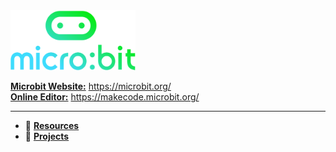 <img src="https://raw.githubusercontent.com/gdincu/MicroBit/master/Resources/microbit-logo-stacked.png" alt="drawing" width="200"/>

[ **Microbit Website:**](https://microbit.org/) https://microbit.org/
<br>
[ **Online Editor:**](https://makecode.microbit.org/) https://makecode.microbit.org/

<hr>

* :open_file_folder: [ **Resources** ](https://github.com/gdincu/MicroBit/tree/master/Resources)
* :open_file_folder: [ **Projects** ](https://github.com/gdincu/MicroBit/tree/master/Projects)
